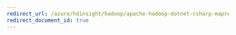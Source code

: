 ```yaml
---
redirect_url: /azure/hdinsight/hadoop/apache-hadoop-dotnet-csharp-mapreduce-streaming
redirect_document_id: true
---
```


